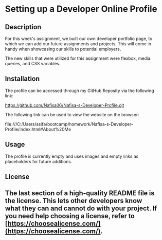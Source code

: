# Setting up a Developer Online Profile

## Description

For this week's assignment, we built our own developer portfolio page, to which we can add our future assignments and projects. This will come in handy when showcasing our skills to potential employers.

The new skills that were utilized for this assignment were flexbox, media queries, and CSS variables.


## Installation

The profile can be accessed through my GitHub Reposity via the following link:

https://github.com/Nafisa06/Nafisa-s-Developer-Profile.git 

The following link can be used to view the website on the browser:

 file:///C:/Users/asifa/bootcamp/homework/Nafisa-s-Developer-Profile/index.html#About%20Me



## Usage

The profile is currently empty and uses images and empty links as placeholders for future additions.


## License
The last section of a high-quality README file is the license. This lets other developers know what they can and cannot do with your project. If you need help choosing a license, refer to [https://choosealicense.com/](https://choosealicense.com/).
---
